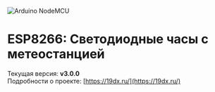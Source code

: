 ![Arduino NodeMCU](https://img.shields.io/badge/Arduino-NodeMCU-blue)

# ESP8266: Светодиодные часы с метеостанцией
Текущая версия: **v3.0.0**    
Подробности о проекте: [https://19dx.ru/](https://19dx.ru/)
